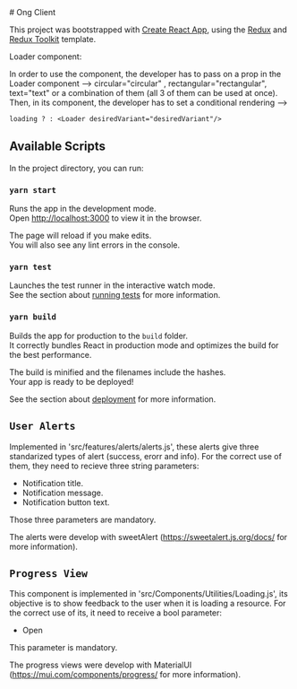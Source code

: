 <no pushear directo a main>
# Ong Client

This project was bootstrapped with [Create React App](https://github.com/facebook/create-react-app), using the [Redux](https://redux.js.org/) and [Redux Toolkit](https://redux-toolkit.js.org/) template.

Loader component:

In order to use the component, the developer has to pass on a prop in the Loader component --> circular="circular" , rectangular="rectangular", text="text" or a combination of them (all 3 of them can be used at once). 
Then, in its component, the developer has to set a conditional rendering --> 

    loading ? : <Loader desiredVariant="desiredVariant"/>

## Available Scripts

In the project directory, you can run:

### `yarn start`

Runs the app in the development mode.<br />
Open [http://localhost:3000](http://localhost:3000) to view it in the browser.

The page will reload if you make edits.<br />
You will also see any lint errors in the console.

### `yarn test`

Launches the test runner in the interactive watch mode.<br />
See the section about [running tests](https://facebook.github.io/create-react-app/docs/running-tests) for more information.

### `yarn build`

Builds the app for production to the `build` folder.<br />
It correctly bundles React in production mode and optimizes the build for the best performance.

The build is minified and the filenames include the hashes.<br />
Your app is ready to be deployed!

See the section about [deployment](https://facebook.github.io/create-react-app/docs/deployment) for more information.

## `User Alerts`

Implemented in 'src/features/alerts/alerts.js', these alerts give three standarized types of alert (success, erorr and info).
For the correct use of them, they need to recieve three string parameters: 
- Notification title.
- Notification message.
- Notification button text.

Those three parameters are mandatory.

The alerts were develop with sweetAlert (https://sweetalert.js.org/docs/ for more information).

## `Progress View`

This component is implemented in 'src/Components/Utilities/Loading.js', its objective is to show feedback to the user when it is loading a resource.
For the correct use of its, it need to receive a bool parameter:
- Open

This parameter is mandatory.

The progress views were develop with MaterialUI (https://mui.com/components/progress/ for more information).